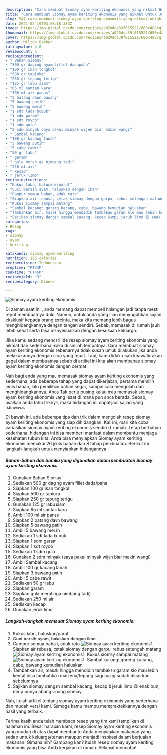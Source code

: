 ```yaml
---
description: "Cara membuat Siomay ayam keriting ekonomis yang nikmat Untuk Jualan"
title: "Cara membuat Siomay ayam keriting ekonomis yang nikmat Untuk Jualan"
slug: 547-cara-membuat-siomay-ayam-keriting-ekonomis-yang-nikmat-untuk-jualan
date: 2021-02-19T03:08:18.383Z
image: https://img-global.cpcdn.com/recipes/a020dca39f015521/680x482cq70/siomay-ayam-keriting-ekonomis-foto-resep-utama.jpg
thumbnail: https://img-global.cpcdn.com/recipes/a020dca39f015521/680x482cq70/siomay-ayam-keriting-ekonomis-foto-resep-utama.jpg
cover: https://img-global.cpcdn.com/recipes/a020dca39f015521/680x482cq70/siomay-ayam-keriting-ekonomis-foto-resep-utama.jpg
author: Milton Barber
ratingvalue: 4.6
reviewcount: 5
recipeingredient:
- " Bahan Siomay"
- "500 gr daging ayam fillet dadapaha"
- "100 gr ikan tongkol"
- "500 gr tapioka"
- "250 gr tepung terigu"
- "125 gr labu siam"
- "65 ml santan kara"
- "100 ml air panas"
- "2 batang daun bawang"
- "5 bawang putih"
- "5 bawang merah"
- "1 sdt lada bubuk"
- "1 sdm garam"
- "1 sdt royco"
- "1 sdm gula"
- "2 sdm minyak saya pakai minyak wijen biar makin wangi"
- " Sambal kacang"
- "100 gr kacang tanah"
- "3 bawang putih"
- "5 cabe rawit"
- "50 gr labu"
- " garam"
- " gula merah ga nimbang tadi"
- "250 ml air"
- " kecap"
- " jeruk limo"
recipeinstructions:
- "Kukus labu, haluskan/parut"
- "Cuci bersih ayam, haluskan dengan ikan"
- "Campur semua bahan, aduk rata"
- "Siapkan air rebusa, cetak siomay dengan garpu, rebus setengah matang"
- "Kukus siomay sampai matang"
- "Sambal kacang: goreng kacang, cabe, bawang kemudian haluskan"
- "Tambahkan air, masak hingga mendidih tambakan garam klo mau lebih kental bisa tambahkan maizena/tepung sagu yang sudah dicairkan sebelumnya"
- "Sajikan siomay dengan sambal kacang, kecap &amp; jeruk limo 😋 enak bun, mirip punya abang-abang siomay"
categories:
- Resep
tags:
- siomay
- ayam
- keriting

katakunci: siomay ayam keriting 
nutrition: 165 calories
recipecuisine: Indonesian
preptime: "PT34M"
cooktime: "PT45M"
recipeyield: "3"
recipecategory: Dinner

---
```



![Siomay ayam keriting ekonomis](https://img-global.cpcdn.com/recipes/a020dca39f015521/680x482cq70/siomay-ayam-keriting-ekonomis-foto-resep-utama.jpg)

Di zaman  saat ini , anda memang dapat membeli hidangan jadi tanpa mesti repot membuatnya dulu. Namun, untuk anda yang mau menyuguhkan sajian eksklusif kepada orang tercinta, maka kita memang lebih bagus menghidangkannya dengan tangan sendiri. Sebab, memasak di rumah jauh lebih sehat serta bisa menyesuaikan dengan kesukaan keluarga.

Jika kamu sedang mencari ide resep siomay ayam keriting ekonomis yang nikmat dan sederhana,maka di sinilah tempatnya. Cara membuat siomay ayam keriting ekonomis  sebenarnya tidak susah untuk dilakukan jika anda melakukannya dengan cara yang tepat. Tapi, kamu tidak usah khawatir akan gagal dalam membuatnya 
sebab di artikel ini kita akan membahas siomay ayam keriting ekonomis dengan cermat.  



Nah bagi anda yang mau memasak siomay ayam keriting ekonomis yang sederhana, ada beberapa tahap yang dapat dikerjakan, pertama memilih jenis bahan, lalu pemilihan bahan segar, sampai cara mengolah dan menghidangkannya. Anda Tak perlu pusing kalau mau memasak siomay ayam keriting ekonomis yang lezat di mana pun anda berada. Sebab, asalkan anda  tahu triknya, maka hidangan ini dapat jadi sajian yang istimewa.

Di bawah ini, ada beberapa tips dan trik dalam mengolah resep siomay ayam keriting ekonomis yang siap dihidangkan. Kali ini, mari kita coba variasikan siomay ayam keriting ekonomis sendiri di rumah. Tetap berbahan sederhana, hidangan ini bisa memberi manfaat dalam membantu menjaga kesehatan tubuh kita. Anda bisa menyiapkan Siomay ayam keriting ekonomis memakai 26 jenis bahan dan 8 tahap pembuatan. Berikut ini langkah-langkah untuk menyiapkan hidangannya.

<!--inarticleads1-->

##### Bahan-bahan dan bumbu yang digunakan dalam pembuatan Siomay ayam keriting ekonomis:

1. Gunakan  Bahan Siomay
1. Sediakan 500 gr daging ayam fillet dada/paha
1. Siapkan 100 gr ikan tongkol
1. Siapkan 500 gr tapioka
1. Siapkan 250 gr tepung terigu
1. Gunakan 125 gr labu siam
1. Siapkan 65 ml santan kara
1. Ambil 100 ml air panas
1. Siapkan 2 batang daun bawang
1. Siapkan 5 bawang putih
1. Ambil 5 bawang merah
1. Sediakan 1 sdt lada bubuk
1. Siapkan 1 sdm garam
1. Siapkan 1 sdt royco
1. Sediakan 1 sdm gula
1. Gunakan 2 sdm minyak (saya pakai minyak wijen biar makin wangi)
1. Ambil  Sambal kacang
1. Ambil 100 gr kacang tanah
1. Siapkan 3 bawang putih
1. Ambil 5 cabe rawit
1. Sediakan 50 gr labu
1. Siapkan  garam
1. Siapkan  gula merah (ga nimbang tadi)
1. Sediakan 250 ml air
1. Sediakan  kecap
1. Gunakan  jeruk limo




<!--inarticleads2-->

##### Langkah-langkah membuat Siomay ayam keriting ekonomis:

1. Kukus labu, haluskan/parut
1. Cuci bersih ayam, haluskan dengan ikan
1. Campur semua bahan, aduk rata
<img src="//assets-global.cpcdn.com/assets/icons/button_play-2c75c40dde080a61004c1f40b05d8f140eaff45d7e9e6481dc71c63d2e7c4909.png" alt="Siomay ayam keriting ekonomis">1. Siapkan air rebusa, cetak siomay dengan garpu, rebus setengah matang
<img src="//assets-global.cpcdn.com/assets/icons/button_play-2c75c40dde080a61004c1f40b05d8f140eaff45d7e9e6481dc71c63d2e7c4909.png" alt="Siomay ayam keriting ekonomis">1. Kukus siomay sampai matang
<img src="//assets-global.cpcdn.com/assets/icons/button_play-2c75c40dde080a61004c1f40b05d8f140eaff45d7e9e6481dc71c63d2e7c4909.png" alt="Siomay ayam keriting ekonomis">1. Sambal kacang: goreng kacang, cabe, bawang kemudian haluskan
1. Tambahkan air, masak hingga mendidih tambakan garam klo mau lebih kental bisa tambahkan maizena/tepung sagu yang sudah dicairkan sebelumnya
1. Sajikan siomay dengan sambal kacang, kecap &amp; jeruk limo 😋 enak bun, mirip punya abang-abang siomay




Nah, itulah artikel tentang  siomay ayam keriting ekonomis  yang sederhana dan mudah versi kami. Semoga kamu mampu mempraktekkannya dengan hasil yang terbaik. 

Terima kasih anda telah membaca resep yang tim kami tampilkan di halaman ini. Besar harapan kami, resep  Siomay ayam keriting ekonomis yang mudah di atas dapat membantu Anda menyiapkan makanan yang sedap untuk keluarga/teman maupun menjadi inspirasi dalam berjualan makanan. Gimana nih? Gampang kan? Itulah resep siomay ayam keriting ekonomis yang bisa Anda kerjakan di rumah. Selamat mencoba!

